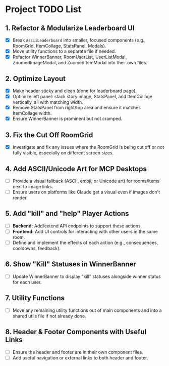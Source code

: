 # Project TODO List

## 1. Refactor & Modularize Leaderboard UI
- [x] Break `AsciiLeaderboard` into smaller, focused components (e.g., RoomGrid, ItemCollage, StatsPanel, Modals).
- [x] Move utility functions to a separate file if needed.
- [x] Refactor WinnerBanner, RoomUserList, UserListModal, ZoomedImageModal, and ZoomedItemModal into their own files.

## 2. Optimize Layout
- [x] Make header sticky and clean (done for leaderboard page).
- [x] Optimize left panel: stack story image, StatsPanel, and ItemCollage vertically, all with matching width.
- [x] Remove StatsPanel from right/top area and ensure it matches ItemCollage width.
- [x] Ensure WinnerBanner is prominent but not cramped.

## 3. Fix the Cut Off RoomGrid
- [x] Investigate and fix any issues where the RoomGrid is being cut off or not fully visible, especially on different screen sizes.

## 4. Add ASCII/Unicode Art for MCP Desktops
- [ ] Provide a visual fallback (ASCII, emoji, or Unicode art) for rooms/items next to image links.
- [ ] Ensure users on platforms like Claude get a visual even if images don't render.

## 5. Add "kill" and "help" Player Actions
- [ ] **Backend:** Add/extend API endpoints to support these actions.
- [ ] **Frontend:** Add UI controls for interacting with other users in the same room.
- [ ] Define and implement the effects of each action (e.g., consequences, cooldowns, feedback).

## 6. Show "Kill" Statuses in WinnerBanner
- [ ] Update WinnerBanner to display "kill" statuses alongside winner status for each user.

## 7. Utility Functions
- [ ] Move any remaining utility functions out of main components and into a shared utils file if not already done.

## 8. Header & Footer Components with Useful Links
- [ ] Ensure the header and footer are in their own component files.
- [ ] Add useful navigation or external links to both header and footer. 
